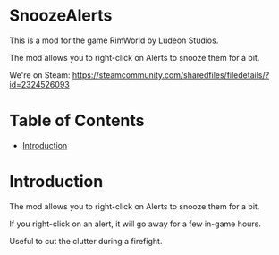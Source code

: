 # SnoozeAlerts

This is a mod for the game RimWorld by Ludeon Studios.

The mod allows you to right-click on Alerts to snooze them for a bit.

We're on Steam: https://steamcommunity.com/sharedfiles/filedetails/?id=2324526093

# Table of Contents

* [Introduction](#introduction)

# Introduction

The mod allows you to right-click on Alerts to snooze them for a bit.

If you right-click on an alert, it will go away for a few in-game hours.

Useful to cut the clutter during a firefight.
